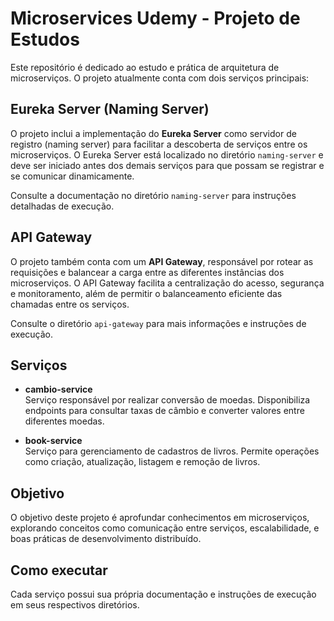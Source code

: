 # Microservices Udemy - Projeto de Estudos

Este repositório é dedicado ao estudo e prática de arquitetura de microserviços. O projeto atualmente conta com dois serviços principais:

## Eureka Server (Naming Server)

O projeto inclui a implementação do **Eureka Server** como servidor de registro (naming server) para facilitar a descoberta de serviços entre os microserviços. O Eureka Server está localizado no diretório `naming-server` e deve ser iniciado antes dos demais serviços para que possam se registrar e se comunicar dinamicamente.

Consulte a documentação no diretório `naming-server` para instruções detalhadas de execução.

## API Gateway

O projeto também conta com um **API Gateway**, responsável por rotear as requisições e balancear a carga entre as diferentes instâncias dos microserviços. O API Gateway facilita a centralização do acesso, segurança e monitoramento, além de permitir o balanceamento eficiente das chamadas entre os serviços.

Consulte o diretório `api-gateway` para mais informações e instruções de execução.

## Serviços

- **cambio-service**  
    Serviço responsável por realizar conversão de moedas. Disponibiliza endpoints para consultar taxas de câmbio e converter valores entre diferentes moedas.

- **book-service**  
    Serviço para gerenciamento de cadastros de livros. Permite operações como criação, atualização, listagem e remoção de livros.

## Objetivo

O objetivo deste projeto é aprofundar conhecimentos em microserviços, explorando conceitos como comunicação entre serviços, escalabilidade, e boas práticas de desenvolvimento distribuído.

## Como executar

Cada serviço possui sua própria documentação e instruções de execução em seus respectivos diretórios.
